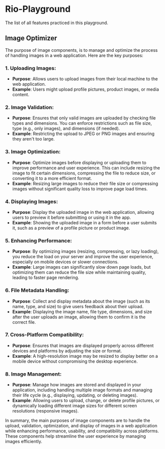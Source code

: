 # Rio-Playground

The list of all features practiced in this playground.

## Image Optimizer

The purpose of image components, is to manage and optimize the process of handling images in a web application. Here are the key purposes:

### 1. **Uploading Images**:

- **Purpose**: Allows users to upload images from their local machine to the web application.
- **Example**: Users might upload profile pictures, product images, or media content.

### 2. **Image Validation**:

- **Purpose**: Ensures that only valid images are uploaded by checking file types and dimensions. You can enforce restrictions such as file size, type (e.g., only images), and dimensions (if needed).
- **Example**: Restricting the upload to JPEG or PNG images and ensuring they aren't too large.

### 3. **Image Optimization**:

- **Purpose**: Optimize images before displaying or uploading them to improve performance and user experience. This can include resizing the image to fit certain dimensions, compressing the file to reduce size, or converting it to a more efficient format.
- **Example**: Resizing large images to reduce their file size or compressing images without significant quality loss to improve page load times.

### 4. **Displaying Images**:

- **Purpose**: Display the uploaded image in the web application, allowing users to preview it before submitting or using it in the app.
- **Example**: Showing the uploaded image in a form before a user submits it, such as a preview of a profile picture or product image.

### 5. **Enhancing Performance**:

- **Purpose**: By optimizing images (resizing, compressing, or lazy loading), you reduce the load on your server and improve the user experience, especially on mobile devices or slower connections.
- **Example**: Large images can significantly slow down page loads, but optimizing them can reduce the file size while maintaining quality, leading to faster page rendering.

### 6. **File Metadata Handling**:

- **Purpose**: Collect and display metadata about the image (such as its name, type, and size) to give users feedback about their upload.
- **Example**: Displaying the image name, file type, dimensions, and size after the user uploads an image, allowing them to confirm it is the correct file.

### 7. **Cross-Platform Compatibility**:

- **Purpose**: Ensures that images are displayed properly across different devices and platforms by adjusting the size or format.
- **Example**: A high-resolution image may be resized to display better on a mobile device without compromising the desktop experience.

### 8. **Image Management**:

- **Purpose**: Manage how images are stored and displayed in your application, including handling multiple image formats and managing their life cycle (e.g., displaying, updating, or deleting images).
- **Example**: Allowing users to upload, change, or delete profile pictures, or dynamically loading different image sizes for different screen resolutions (responsive images).

In summary, the main purposes of image components are to handle the upload, validation, optimization, and display of images in a web application while enhancing performance, usability, and compatibility across platforms. These components help streamline the user experience by managing images efficiently.
